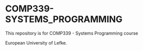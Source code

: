 # COMP339-SYSTEMS_PROGRAMMING

This repository is for COMP339 - Systems Programming course

European University of Lefke.
